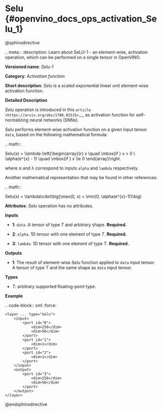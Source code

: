 # Selu {#openvino_docs_ops_activation_Selu_1}

@sphinxdirective

.. meta::
  :description: Learn about SeLU-1 - an element-wise, activation operation, which 
                can be performed on a single tensor in OpenVINO.

**Versioned name**: *Selu-1*

**Category**: *Activation function*

**Short description**: *Selu* is a scaled exponential linear unit element-wise activation function.

**Detailed Description**

*Selu* operation is introduced in this `article <https://arxiv.org/abs/1706.02515>`__, as activation function for self-normalizing neural networks (SNNs).

*Selu* performs element-wise activation function on a given input tensor ``data``, based on the following mathematical formula:

.. math::

   Selu(x) = \lambda \left\{\begin{array}{r} x \quad \mbox{if } x > 0 \\ \alpha(e^{x} - 1) \quad \mbox{if } x \le 0 \end{array}\right.

where α and λ correspond to inputs ``alpha`` and ``lambda`` respectively.

Another mathematical representation that may be found in other references:

.. math::

   Selu(x) = \lambda\cdot\big(\max(0, x) + \min(0, \alpha(e^{x}-1))\big)

**Attributes**: *Selu* operation has no attributes.

**Inputs**

* **1**: ``data``. A tensor of type *T* and arbitrary shape. **Required.**

* **2**: ``alpha``. 1D tensor with one element of type *T*. **Required.**

* **3**: ``lambda``. 1D tensor with one element of type *T*. **Required.**

**Outputs**

* **1**: The result of element-wise *Selu* function applied to ``data`` input tensor. A tensor of type *T* and the same shape as ``data`` input tensor.

**Types**

* *T*: arbitrary supported floating-point type.

**Example**

.. code-block::  xml
   :force:

    <layer ... type="Selu">
        <input>
            <port id="0">
                <dim>256</dim>
                <dim>56</dim>
            </port>
            <port id="1">
                <dim>1</dim>
            </port>
            <port id="2">
                <dim>1</dim>
            </port>
        </input>
        <output>
            <port id="3">
                <dim>256</dim>
                <dim>56</dim>
            </port>
        </output>
    </layer>

@endsphinxdirective
